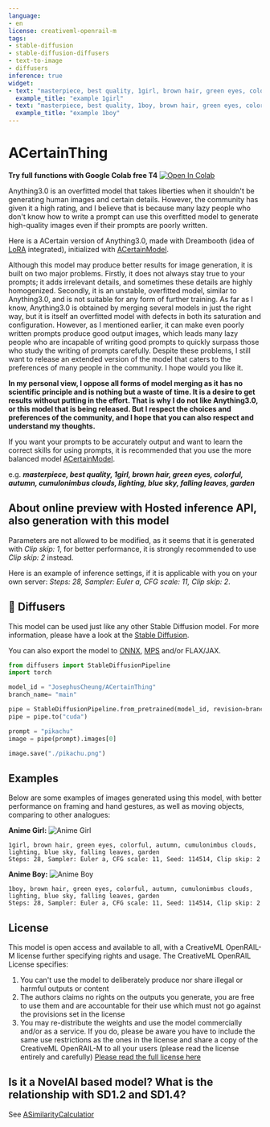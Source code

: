 ```yaml
---
language:
- en
license: creativeml-openrail-m
tags:
- stable-diffusion
- stable-diffusion-diffusers
- text-to-image
- diffusers
inference: true
widget:
- text: "masterpiece, best quality, 1girl, brown hair, green eyes, colorful, autumn, cumulonimbus clouds, lighting, blue sky, falling leaves, garden"
  example_title: "example 1girl"
- text: "masterpiece, best quality, 1boy, brown hair, green eyes, colorful, autumn, cumulonimbus clouds, lighting, blue sky, falling leaves, garden"
  example_title: "example 1boy"
---
```


# ACertainThing

**Try full functions with Google Colab free T4** [![Open In Colab](https://colab.research.google.com/assets/colab-badge.svg)](https://colab.research.google.com/drive/1gwJViXR0UxoXx01qiU6uTSEKGjTagOgp?usp=sharing)

Anything3.0 is an overfitted model that takes liberties when it shouldn't be generating human images and certain details. However, the community has given it a high rating, and I believe that is because many lazy people who don't know how to write a prompt can use this overfitted model to generate high-quality images even if their prompts are poorly written.

Here is a ACertain version of Anything3.0, made with Dreambooth (idea of [LoRA](https://arxiv.org/abs/2106.09685) integrated), initialized with [ACertainModel](https://huggingface.co/JosephusCheung/ACertainModel).

Although this model may produce better results for image generation, it is built on two major problems. Firstly, it does not always stay true to your prompts; it adds irrelevant details, and sometimes these details are highly homogenized. Secondly, it is an unstable, overfitted model, similar to Anything3.0, and is not suitable for any form of further training. As far as I know, Anything3.0 is obtained by merging several models in just the right way, but it is itself an overfitted model with defects in both its saturation and configuration. However, as I mentioned earlier, it can make even poorly written prompts produce good output images, which leads many lazy people who are incapable of writing good prompts to quickly surpass those who study the writing of prompts carefully. Despite these problems, I still want to release an extended version of the model that caters to the preferences of many people in the community. I hope would you like it.

**In my personal view, I oppose all forms of model merging as it has no scientific principle and is nothing but a waste of time. It is a desire to get results without putting in the effort. That is why I do not like Anything3.0, or this model that is being released. But I respect the choices and preferences of the community, and I hope that you can also respect and understand my thoughts.**

If you want your prompts to be accurately output and want to learn the correct skills for using prompts, it is recommended that you use the more balanced model [ACertainModel](https://huggingface.co/JosephusCheung/ACertainModel).

e.g. **_masterpiece, best quality, 1girl, brown hair, green eyes, colorful, autumn, cumulonimbus clouds, lighting, blue sky, falling leaves, garden_** 

## About online preview with Hosted inference API, also generation with this model

Parameters are not allowed to be modified, as it seems that it is generated with *Clip skip: 1*, for better performance, it is strongly recommended to use *Clip skip: 2* instead.

Here is an example of inference settings, if it is applicable with you on your own server: *Steps: 28, Sampler: Euler a, CFG scale: 11, Clip skip: 2*.

## 🧨 Diffusers

This model can be used just like any other Stable Diffusion model. For more information,
please have a look at the [Stable Diffusion](https://huggingface.co/docs/diffusers/api/pipelines/stable_diffusion).

You can also export the model to [ONNX](https://huggingface.co/docs/diffusers/optimization/onnx), [MPS](https://huggingface.co/docs/diffusers/optimization/mps) and/or FLAX/JAX.

```python
from diffusers import StableDiffusionPipeline
import torch

model_id = "JosephusCheung/ACertainThing"
branch_name= "main"

pipe = StableDiffusionPipeline.from_pretrained(model_id, revision=branch_name, torch_dtype=torch.float16)
pipe = pipe.to("cuda")

prompt = "pikachu"
image = pipe(prompt).images[0]

image.save("./pikachu.png")
```

## Examples

Below are some examples of images generated using this model, with better performance on framing and hand gestures, as well as moving objects, comparing to other analogues:

**Anime Girl:**
![Anime Girl](https://huggingface.co/JosephusCheung/ACertainThing/resolve/main/samples/acth-sample-1girl.png)
```
1girl, brown hair, green eyes, colorful, autumn, cumulonimbus clouds, lighting, blue sky, falling leaves, garden
Steps: 28, Sampler: Euler a, CFG scale: 11, Seed: 114514, Clip skip: 2
```
**Anime Boy:**
![Anime Boy](https://huggingface.co/JosephusCheung/ACertainThing/resolve/main/samples/acth-sample-1boy.png)
```
1boy, brown hair, green eyes, colorful, autumn, cumulonimbus clouds, lighting, blue sky, falling leaves, garden
Steps: 28, Sampler: Euler a, CFG scale: 11, Seed: 114514, Clip skip: 2
```

## License

This model is open access and available to all, with a CreativeML OpenRAIL-M license further specifying rights and usage.
The CreativeML OpenRAIL License specifies: 

1. You can't use the model to deliberately produce nor share illegal or harmful outputs or content 
2. The authors claims no rights on the outputs you generate, you are free to use them and are accountable for their use which must not go against the provisions set in the license
3. You may re-distribute the weights and use the model commercially and/or as a service. If you do, please be aware you have to include the same use restrictions as the ones in the license and share a copy of the CreativeML OpenRAIL-M to all your users (please read the license entirely and carefully)
[Please read the full license here](https://huggingface.co/spaces/CompVis/stable-diffusion-license)

## Is it a NovelAI based model? What is the relationship with SD1.2 and SD1.4?

See [ASimilarityCalculatior](https://huggingface.co/JosephusCheung/ASimilarityCalculatior)